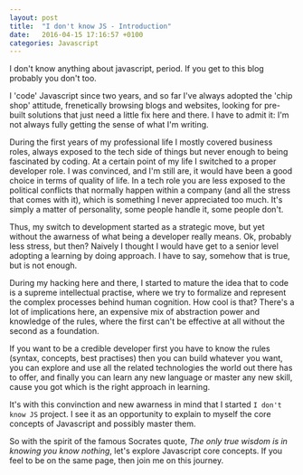 ```yaml
---
layout: post
title:  "I don't know JS - Introduction"
date:   2016-04-15 17:16:57 +0100
categories: Javascript
---
```


I don't know anything about javascript, period. If you get to this blog probably you don't too. 

I 'code' Javascript since two years, and so far I've always adopted the 'chip shop' attitude, frenetically browsing blogs and websites, looking for pre-built solutions that just need a little fix here and there. 
I have to admit it: I'm not always fully getting the sense of what I'm writing.

During the first years of my professional life I mostly covered business roles, always exposed to the tech side of things but never enough to being fascinated by coding. At a certain point of my life I switched to a proper developer role. I was convinced, and I'm still are, it would have been a good choice in terms of quality of life. 
In a tech role you are less exposed to the political conflicts that normally happen within a company (and all the stress that comes with it), which is something I never appreciated too much. It's simply a matter of personality, some people handle it, some people don't. 

Thus, my switch to development started as a strategic move, but yet without the awarness of what being a developer really means. Ok, probably less stress, but then? Naively I thought I would have get to a senior level adopting a learning by doing approach. I have to say, somehow that is true, but is not enough.

During my hacking here and there, I started to mature the idea that to code is a supreme intellectual practise, where we try to formalize and represent the complex processes behind human cognition. 
How cool is that? There's a lot of implications here, an expensive mix of abstraction power and knowledge of the rules, where the first can't be effective at all without the second as a foundation.

If you want to be a credible developer first you have to know the rules (syntax, concepts, best practises) then you can build whatever you want, you can explore and use all the related technologies the world out there has to offer, and finally you can learn any new language or master any new skill, cause you got which is the right approach in learning.

It's with this convinction and new awarness in mind that I started `I don't know JS` project. I see it as an opportunity to explain to myself the core concepts of Javascript and possibly master them.  

So with the spirit of the famous Socrates quote, _The only true wisdom is in knowing you know nothing_, let's explore Javascript core concepts. If you feel to be on the same page, then join me on this journey.